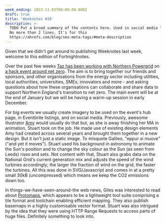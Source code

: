 ```yaml
---
week_ending: 2023-11-03T00:00:00.000Z
draft: true
title: 'Weeknotes #38'
description: >-
  TODO Put a broad summary of the contents here. Used in social media links etc.
  No more than 2 lines. It's for this
  https://ahrefs.com/blog/seo-meta-tags/#meta-description
---
```


Given that we didn't get around to publishing Weeknotes last week, welcome to this edition of Fortnightnotes.

Over the past few weeks [Taz has been working with Northern Powergrid](https://open-innovations.org/blog/2023-11-01-net-zero-hack-for-impact-with-northern-powergrid) on [a hack event around net zero](https://open-innovations.org/events/net-zero-innovation-hack/). The aim is to bring together our friends and sponsors, and other organisations from the energy sector including utilities, local authorities, universities, SMEs, innovators and more - and asking questions about how these organisations can collaborate and share data to support Northern England's transition to net zero. The main event will be at the end of January but we will be having a warm-up session in early December.

For big events we usually create imagery to be used on the event's hub page, in Eventbrite listings, and on social media. Previously, awesome illustrator [Amy](https://www.tiger-tea.co.uk/) would usually do that but, as she is away finishing her MA in animation, Stuart took on the job. He made use of existing design elements Amy had created across several years and brought them together in a new design. But it isn't just a static image. To misquote Galileo, "eppur si muove" ("and yet it moves"). Stuart used his background in astronomy to animate the Sun's position and to change the sky colour as the Sun (as seen from Leeds) rises and sets. Not content with that, Stuart also grabs data on the National Grid's current generation mix and adjusts the speed of the wind turbines accordingly; the larger the fraction of wind on the grid, the faster the turbines. All this was done in SVG/Javascript and comes in at a pretty small 30kB (uncompressed) which means we keep the CO2 emissions down too.

In things-we-have-seen-around-the web news, Giles was interested to read about [Protomaps](https://protomaps.com/), which appears to be a lightweight tool suite comprising a tile format and toolchain enabling efficient mapping. They also publish basemaps in a highly customisable vector format. Stuart was also intrigued by the idea that they were using HTTP Range Requests to access parts of huge files. Definitely something to look into.
